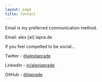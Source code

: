 ```yaml
---
layout: page
title: Contact
---
```


Email is my preferred communication method.

Email: alex [at] lapra.de

If you feel compelled to be social...

Twitter - [@alexlaprade](http://www.twitter.com/alexlaprade)

LinkedIn - [in/alexlaprade](http://www.linkedin.com/in/alexlaprade)

GitHub - [@laprade](http://github.com/laprade)
